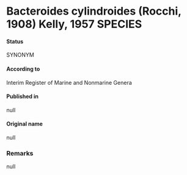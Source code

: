 # Bacteroides cylindroides (Rocchi, 1908) Kelly, 1957 SPECIES

#### Status
SYNONYM

#### According to
Interim Register of Marine and Nonmarine Genera

#### Published in
null

#### Original name
null

### Remarks
null